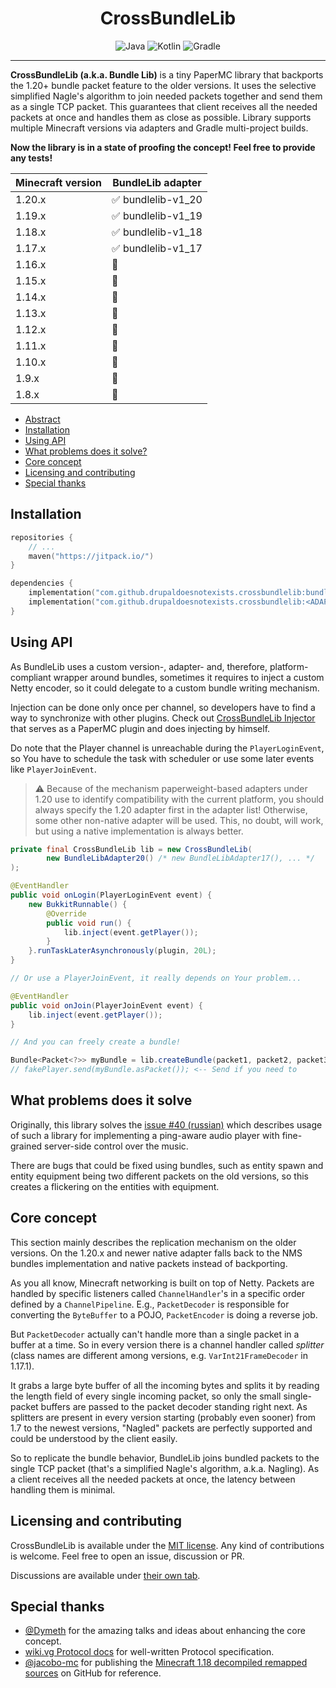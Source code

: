 <!--suppress ALL -->
<div align="center">
    <h1 id="crossbundlelib">CrossBundleLib</h1>
    <img src="https://img.shields.io/badge/Java-ED8B00?style=for-the-badge&logo=openjdk&logoColor=white" alt="Java" />
    <img src="https://img.shields.io/badge/Kotlin-B026EB?&style=for-the-badge&logo=kotlin&logoColor=white" alt="Kotlin" />
    <img src="https://img.shields.io/badge/gradle-salad?style=for-the-badge&logo=gradle" alt="Gradle" />
</div>

---

**CrossBundleLib (a.k.a. Bundle Lib)** is a tiny PaperMC library that backports the 1.20+ bundle packet feature to the older
versions. It uses the selective simplified Nagle's algorithm to join needed packets together and send them as a single TCP packet.
This guarantees that client receives all the needed packets at once and handles them as close as possible. Library supports multiple
Minecraft versions via adapters and Gradle multi-project builds.

**Now the library is in a state of proofing the concept! Feel free to provide any tests!**

| Minecraft version | BundleLib adapter                  |
|-------------------|------------------------------------|
| 1.20.x            | :white_check_mark: bundlelib-v1_20 |
| 1.19.x            | :white_check_mark: bundlelib-v1_19 |
| 1.18.x            | :white_check_mark: bundlelib-v1_18 |
| 1.17.x            | :white_check_mark: bundlelib-v1_17 |
| 1.16.x            | :hammer:                           |
| 1.15.x            | :hammer:                           |
| 1.14.x            | :hammer:                           |
| 1.13.x            | :hammer:                           |
| 1.12.x            | :hammer:                           |
| 1.11.x            | :hammer:                           |
| 1.10.x            | :hammer:                           |
| 1.9.x             | :hammer:                           |
| 1.8.x             | :hammer:                           |

* [Abstract](#crossbundlelib)
* [Installation](#installation)
* [Using API](#using-api)
* [What problems does it solve?](#what-problems-does-it-solve)
* [Core concept](#core-concept)
* [Licensing and contributing](#licensing-and-contributing)
* [Special thanks](#special-thanks)

## Installation

```kotlin
repositories {
    // ...
    maven("https://jitpack.io/")
}

dependencies {
    implementation("com.github.drupaldoesnotexists.crossbundlelib:bundlelib-core:<VERSION>")
    implementation("com.github.drupaldoesnotexists.crossbundlelib:<ADAPTER>:<VERSION>")
}
```

## Using API

As BundleLib uses a custom version-, adapter- and, therefore,
platform-compliant wrapper around bundles, sometimes it requires to
inject a custom Netty encoder, so it could delegate to a custom bundle writing mechanism.

Injection can be done only once per channel, so developers have to find a way to synchronize with
other plugins. Check out [CrossBundleLib Injector](https://github.com/DrupalDoesNotExists/crossbundlelib-injector) that serves as a
PaperMC plugin and does injecting by himself.

Do note that the Player channel is unreachable during the `PlayerLoginEvent`,
so You have to schedule the task with scheduler or use some later
events like `PlayerJoinEvent`.

> :warning:
> Because of the mechanism paperweight-based adapters under 1.20 use
> to identify compatibility with the current platform,
> you should always specify the 1.20 adapter first in the adapter list!
> Otherwise, some other non-native adapter will be used.
> This, no doubt, will work, but using a native implementation is always
> better.

```java
private final CrossBundleLib lib = new CrossBundleLib(
        new BundleLibAdapter20() /* new BundleLibAdapter17(), ... */
);

@EventHandler
public void onLogin(PlayerLoginEvent event) {
    new BukkitRunnable() {
        @Override
        public void run() {
            lib.inject(event.getPlayer());
        }
    }.runTaskLaterAsynchronously(plugin, 20L);
}

// Or use a PlayerJoinEvent, it really depends on Your problem...

@EventHandler
public void onJoin(PlayerJoinEvent event) {
    lib.inject(event.getPlayer());
}

// And you can freely create a bundle!

Bundle<Packet<?>> myBundle = lib.createBundle(packet1, packet2, packet3);
// fakePlayer.send(myBundle.asPacket()); <-- Send if you need to
```

## What problems does it solve

Originally,
this library solves the [issue #40 (russian)](https://github.com/Slomix/ParkourBeat/issues/40) which describes usage of
such a library for implementing a ping-aware audio player with fine-grained server-side control over the music.

There are bugs that could be fixed using bundles,
such as entity spawn and entity equipment
being two different packets on the old versions,
so this creates a flickering on the entities with equipment.

## Core concept

This section mainly describes the replication mechanism on the older versions.
On the 1.20.x and newer native adapter
falls back to the NMS bundles implementation and native packets instead of backporting.

As you all know, Minecraft networking is built on top of Netty.
Packets are handled by specific listeners called `ChannelHandler`'s in a specific order defined by a `ChannelPipeline`.
E.g., `PacketDecoder` is responsible for converting the `ByteBuffer` to a POJO, `PacketEncoder` is doing a reverse job.

But `PacketDecoder` actually can't handle more than a single packet in a buffer at a time.
So in every version there is a channel handler called *splitter*
(class names are different among versions, e.g. `VarInt21FrameDecoder` in 1.17.1).

It grabs a large byte buffer of all the incoming bytes
and splits it by reading the length field of every single incoming packet, so only the small single-packet buffers are
passed to the packet decoder standing right next.
As splitters are present in every version starting (probably even sooner) from 1.7 to the newest versions,
"Nagled" packets are perfectly supported and could be understood by the client easily.

So to replicate the bundle behavior, BundleLib joins bundled packets to the single TCP packet
(that's a simplified Nagle's algorithm, a.k.a. Nagling).
As a client receives all the needed packets at once, the latency between handling them is minimal.

## Licensing and contributing

CrossBundleLib is available under the [MIT license](LICENSE).
Any kind of contributions is welcome.
Feel free to open an issue, discussion or PR.

Discussions are available under [their own tab](https://github.com/DrupalDoesNotExists/crossbundlelib/discussions).

## Special thanks

* [@Dymeth](https://github.com/Dymeth) for the amazing talks and ideas about enhancing the core concept.
* [wiki.vg Protocol docs](https://wiki.vg/Protocol) for well-written Protocol specification.
* [@jacobo-mc](https://github.com/jacobo-mc) for publishing the [Minecraft 1.18 decompiled remapped sources](https://github.com/jacobo-mc/mc_1.18.1_src/) on GitHub for reference.
